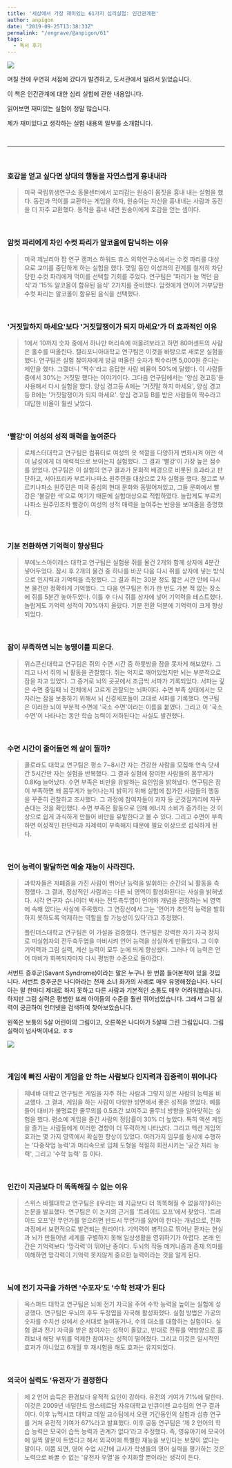 ```yaml
---
title: '세상에서 가장 재미있는 61가지 심리실험: 인간관계편'
author: anpigon
date: "2019-09-25T13:38:33Z"
permalink: "/engrave/@anpigon/61"
tags:
  - 독서 후기
---
```


![](https://i.imgur.com/TZIs9AV.jpg)


며칠 전에 우연히 서점에 갔다가 발견하고, 도서관에서 빌려서 읽었습니다. 

이 책은 인간관계에 대한 심리 실험에 관한 내용입니다.

읽어보면 재미있는 실험이 정말 많습니다.

제가 재미있다고 생각하는 실험 내용의 일부를 소개합니다.

<br>

___

<br>


### 호감을 얻고 싶다면 상대의 행동을 자연스럽게 흉내내라
> 미국 국립위생연구소 동물센터에서 꼬리감는 원숭이 몸짓을 흉내 내는 실험을 했다. 동전과 먹이를 교환하는 게임을 하자, 원숭이는 자신을 흉내내는 사람과 동전을 더 자주 교환했다. 동작을 흉내 내면 원숭이에게 호감을 얻는 셈이다.


<br>

### 암컷 파리에게 차인 수컷 파리가 알코올에 탐닉하는 이유
> 미국 제닐리아 팜 연구 캠퍼스 하워드 휴스 의학연구소에서는 수컷 파리를 대상으로 교미를 중단하게 하는 실험을 했다. 몇일 동안 이성과의 관계를 철저히 차단당한 수컷 파리에게 먹이를 선택할 기회를 주었다. 연구팀은 '파리가 늘 먹던 음식'과 '15% 알코올이 함유된 음식' 2가지를 준비했다. 암컷에게 연이어 거부당한 수컷 파리는 알코올이 함유된 음식을 선택했다.

<br>

### '거짓말하지 마세요'보다 '거짓말쟁이가 되지 마세요'가 더 효과적인 이유
> 1에서 10까지 숫자 중에서 하나만 머리속에 떠올려보라고 하면 80퍼센트의 사람은 홀수를 떠올린다. 캘리포니아대학교 연구팀은 이것을 바탕으로 새로운 실험을 했다. 연구팀은 실험 참여자에게 방금 떠올린 숫자가 짝수라면 5,000원 준다는 제안을 했다. 그랬더니 '짝수'라고 응답한 사람 비율이 50%에 달했다. 이 사람들 중에서 30%는 거짓말 했다는 이야기이다. 그다음 연구팀에서는 '양심 경고등'을 사용해서 다시 실험을 했다. 양심 경고등 A에는 '거짓말 하지 마세요', 양심 경고등 B에는 '거짓말쟁이가 되지 마세요'. 양심 경고등 B를 받은 사람들이 짝수라고 대답한 비율이 훨씬 낮았다.

<br>

### '빨강'이 여성의 성적 매력을 높여준다
> 로체스터대학교 연구팀은 컴퓨터로 여성의 옷 색깔을 다양하게 변화시켜 어떤 색이 남성에게 더 매력적으로 보이는지 실험했다. 그 결과 '빨강'이 가장 높은 점수를 얻었다. 연구팀은 이 실험의 연구 결과가 문화적 배경으로 비롯된 효과라고 판단하고, 서아프리카 부르키나파소 원주민을 대상으로 2차 실험을 했다. 참고로 부르키나파소 원주민은 미국 중심의 현대 문화와 동떨어져있고, 그들 문화에서 빨강은 '불길한 색'으로 여기기 때문에 실험대상으로 적합하였다. 놀랍게도 부르키나파소 원주민조차 빨강이 여성의 성적 매력을 높여주는 반응을 보여줌을 증명했다.

<br>

### 기분 전환하면 기억력이 향상된다
> 부에노스아이레스 대학교 연구팀은 실험용 쥐를 물건 2개와 함께 상자에 4분간 넣어두었다. 잠시 후 2개의 물건 중 하나를 바꾼 다음 다시 쥐를 상자에 넣는 방식으로 인지력과 기억력을 측정했다. 그 결과 쥐는 30분 정도 짧은 시간 안에 다시 본 물건만 정확하게 기억했다. 그 다음 연구팀은 쥐가 한 번도 가본 적 없는 장소에 쥐를 5분간 놓아두었다. 이틀 후 다시 쥐를 상자에 넣어 기억력을 테스트했다. 놀랍게도 기억력 성적이 70%까지 올랐다. 기분 전환 덕분에 기억력이 크게 향상되었다.

<br>

### 잠이 부족하면 뇌는 농떙이를 피운다.
> 위스콘신대학교 연구팀은 쥐의 수면 시간 중 하룻밤을 잠을 못자게 해보았다. 그리고 나서 쥐의 뇌 활동을 관찰했다. 쥐는 억지로 깨어있었지만 뇌는 부분적으로 잠을 자고 있었다. 그 증거로 뇌의 곳곳에서 조금씩 서파가 기록되었다. 서파는 깊은 수면 중일때 뇌 전체에서 고르게 관찰되는 뇌파이다. 수면 부족 상태에서는 모자라는 잠을 보충하기 위해서 뇌 신경세포들이 교대로 서파를 기록했다. 연구팀은 이러한 뇌이 부분적 수면에 '국소 수면'이라는 이름을 붙였다. 그리고 이 '국소 수면'이 나타나는 동안 학습 능력이 저하된다는 사실도 발견했다.

<br>

### 수면 시간이 줄어들면 왜 살이 찔까?
> 콜로라도 대학교 연구팀은 평소 7~8시간 자는 건강한 사람을 모집해 연속 닷새간 5시간만 자는 실험을 반복했다. 그 결과 실험에 참여한 사람들의 몸무게가 0.8Kg 늘어났다.  수면 부족은 비만을 유발하는 요인임을 밝혀냈다. 연구팀은 잠이 부족하면 왜 몸무게가 늘어나는지 밝히기 위해 실험에 참가한 사람들의 행동을 꾸준히 관찰하고 조사했다. 그 과정에 참여자들이 과자 등 군것질거리에 자꾸 손대는 것을 확인했다. 수면 부족은 활동으로 인해 에너지 소비가 증가하는 것 이상으로 쉽게 과식하게 만들어 비만을 유발한다고 볼 수 있다. 그리고 수면이 부족하면 이성적인 판단력과 자제력이 부족해지 때문에 필요 이상으로 섭식하게 된다.



<br>



### 언어 능력이 발달하면 예술 재능이 사라진다.

> 과학자들은 자폐증을 가진 사람이 뛰어난 능력을 발휘하는 순간의 뇌 활동을 측정했다. 그 결과, 정상적인 사람과는 다른 뇌 영역이 활성화된다는 사실을 밝혀냈다. 시각 연구자 슈나이더 박사는 전두측두엽이 언어와 개념을 관장하는 뇌 영역에 속해 있다는 사실에 주목했다. 그 연장선에서 그는 '언어가 초인적 능력을 발휘하지 못하도록 억제하는 역할을 할 가능성이 있다'라고 추정했다.
>
> 플린더스대학교 연구팀은 이 가설을 검증했다. 연구팀은 강력한 자기 자극 장치로 피실험자의 전두측두엽을 마비시켜 언어 능력을 상실하게 만들었다. 그 이후 기억력과 그림 실력, 계산 능력이 모두 눈에 띄게 향상샜다. 그러나 이 능력은 언어 마비가 회복되자마자 다시 평범한 수준으로 돌아갔다.

서번트 증후군(Savant Syndrome)이라는 말은 누구나 한 번쯤 들어본적이 있을 것입니다. 서번트 증후군은 나디아라는 천재 소녀 화가의 사례로 매우 유명해졌습니다. 나디아는 말 한마디 제대로 하지 못하고 다른 사람과 기본적인 소통도 매우 어려워했습니다. 하지만 그림 실력은 평범한 또래 아이들의 수준을 훨씬 뛰어넘었습니다. 그래서 그림 실력이 궁금하여 인터넷을 검색하여 찾아보았습니다.



왼쪽은 보통의 5살 어린이의 그림이고, 오른쪽은 나디아가 5살때 그린 그림입니다. 그림 실력이 넘사벽이네요. ㅎㅎ

![](https://i.imgur.com/FqYGjb7.png)



<br>



### 게임에 빠진 사람이 게임을 안 하는 사람보다 인지력과 집중력이 뛰어나다

> 제네바 대학교 연구팀은 게임을 자주 하는 사람과 그렇지 않은 사람의 능력을 비교했다. 그 결과, 게임을 하는 사람이 다양한 방면에서 좋은 성적을 얻었다. 예를 들어 대비가 불명료한 줄무의를 0.5초간 보여주고 줄무늬 방향을 알아맞히는 실험을 했다. 평소에 게임을 즐긴 사람의 정답률이 30% 더 높았다. 특히 액션 게임을 즐기는 사람들에게 이러한 경향이 더 뚜력하게 나타났다. 그리고 액션 게임의 효과는 몇 가지 영역에서 확실한 향상이 있었다. 여러가지 임무를 동시에 수행하는 '다중작업 능력'과 머리속으로 입체 도형을 적절히 회전시키는 '공간 처리 능력', 그리고 '수학 능력' 등 이다.



<br>



### 인간이 지금보다 더 똑똑해질 수 없는 이유

>스위스 바젤대학교 연구팀은 ⟪우리는 왜 지금보다 더 똑똑해질 수 없을까?⟫하는 논문을 발표했다. 연구팀은 이 논지의 근거를 '트레이드 오프'에서 찾았다. '트레이드 오프'란 무언가를 얻으려면 반드시 무언가를 잃어야 한다는 개념으로, 진화 과정에서 보편적으로 발견되는 원리이다. 기억력이 병적으로 뛰어난 환자는 현실과 뇌가 만들어낸 세계를 구별하지 못해 일상생활을 영위하기가 아렵다. 본래 인간은 기억력보다 '망각력'이 뛰어난 종이다. 두뇌의 작동 메커니즘과 존재 의미를 이해하면 망각력이 기억력 못지않게 중요한 능력이라는 것을 알게 된다.



<br>



### 뇌에 전기 자극을 가하면 '수포자'도 '수학 천재'가 된다

> 옥스퍼드 대학교 연구팀은 뇌에 전기 자극을 주어 수학 능력을 높이는 실험에 성공했다. 연구팀은 우뇌의 후두 두정엽을 자국해 활성화했다. 실험 방법은 가공의 숫자를 수치선 상에서 순서대로 늘여놓거나, 수의 대소를 대합하는 실험이다. 실험 결과 전기 자극을 받은 참여자는 성적이 올랐고, 반대로 전류를 역방향으로 흘려보내 해당 부위를 억제한 참여자는 성적이 떨어졌다. 그리고 이것은 일시적인 효과가 아니었고 6개월 후 재시험을 해도 효과는 유지되었다.



<br>



### 외국어 실력도 '유전자'가 결정한다

> 제 2 언어 습득은 환경보다 유적적 요인이 강하다. 유전의 기여가 71%에 달한다. 이것은 2009년 네덜란드 암스테르담 자유대학교 빈큐이젠 교수팀의 연구 결과이다. 이후 뉴멕시코 대학교 데일 교수팀에서 오랜 기간동안의 실험과 심층 연구를 거쳐 유전적 기여가 67%라고 발표했다. 이후 공동 연구팀은 '제 2 언어의 학습 능력은 모국어 습득 능력과 관계가 없다'라고 주정했다. 즉, 영유아기에 모국어에 일찍 말문이 트였다고 해서 외국어에 특별한 재능을 보인다는 보장이 없다는 말이다. 이쯤 되면, 영어 수업 시간에 교사가 학생들의 영어 실력을 평가하는 것은 노력으로 바꿀 수 없는 '유전자 우열'을 수치화할 뿐이라는 생각이 든다.

